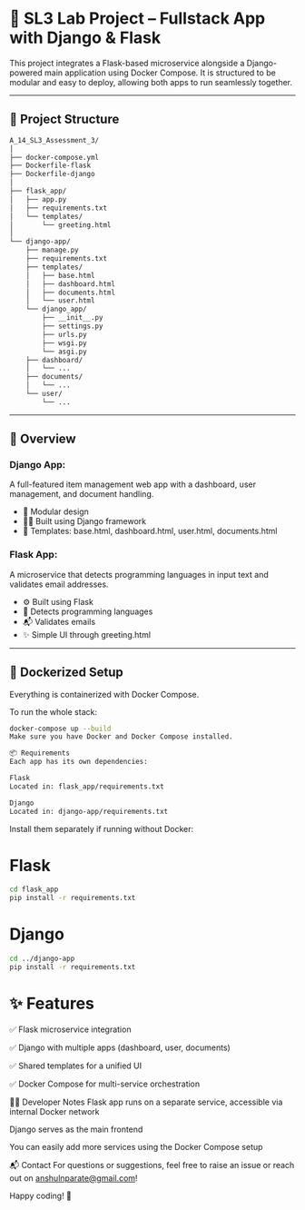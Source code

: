 # 🧪 SL3 Lab Project – Fullstack App with Django & Flask

This project integrates a Flask-based microservice alongside a Django-powered main application using Docker Compose. It is structured to be modular and easy to deploy, allowing both apps to run seamlessly together.

---

## 📁 Project Structure

```bash
A_14_SL3_Assessment_3/
│
├── docker-compose.yml
├── Dockerfile-flask
├── Dockerfile-django
│
├── flask_app/
│   ├── app.py
│   ├── requirements.txt
│   └── templates/
│       └── greeting.html
│
└── django-app/
    ├── manage.py
    ├── requirements.txt
    ├── templates/
    │   ├── base.html
    │   ├── dashboard.html
    │   ├── documents.html
    │   └── user.html
    └── django_app/
        ├── __init__.py
        ├── settings.py
        ├── urls.py
        ├── wsgi.py
        └── asgi.py
    ├── dashboard/
    │   └── ...
    ├── documents/
    │   └── ...
    └── user/
        └── ...
```

---

## 🚀 Overview

### Django App:
A full-featured item management web app with a dashboard, user management, and document handling.

- 📂 Modular design  
- 🧑‍💻 Built using Django framework  
- 🧾 Templates: base.html, dashboard.html, user.html, documents.html  

### Flask App:
A microservice that detects programming languages in input text and validates email addresses.

- ⚙️ Built using Flask  
- 🧠 Detects programming languages  
- 📬 Validates emails  
- ✨ Simple UI through greeting.html  

---

## 🐳 Dockerized Setup

Everything is containerized with Docker Compose.

To run the whole stack:

```bash
docker-compose up --build
Make sure you have Docker and Docker Compose installed.

📦 Requirements
Each app has its own dependencies:

Flask
Located in: flask_app/requirements.txt

Django
Located in: django-app/requirements.txt
```
Install them separately if running without Docker:

# Flask
```bash
cd flask_app
pip install -r requirements.txt
```
# Django
```bash
cd ../django-app
pip install -r requirements.txt
```
# ✨ Features
✅ Flask microservice integration

✅ Django with multiple apps (dashboard, user, documents)

✅ Shared templates for a unified UI

✅ Docker Compose for multi-service orchestration

👨‍💻 Developer Notes
Flask app runs on a separate service, accessible via internal Docker network

Django serves as the main frontend

You can easily add more services using the Docker Compose setup

📬 Contact
For questions or suggestions, feel free to raise an issue or reach out on anshulnparate@gmail.com!

Happy coding! 🚀
